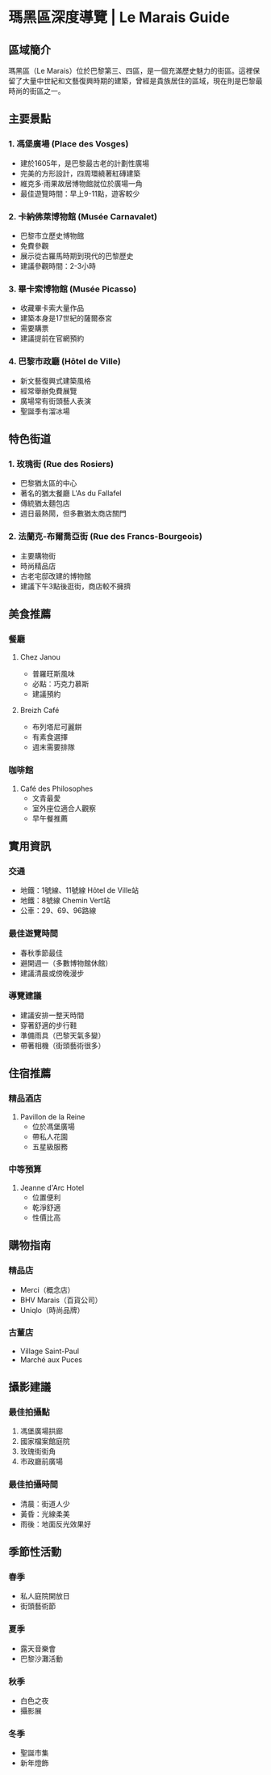 # 瑪黑區深度導覽 | Le Marais Guide

## 區域簡介

瑪黑區（Le Marais）位於巴黎第三、四區，是一個充滿歷史魅力的街區。這裡保留了大量中世紀和文藝復興時期的建築，曾經是貴族居住的區域，現在則是巴黎最時尚的街區之一。

## 主要景點

### 1. 馮堡廣場 (Place des Vosges)
- 建於1605年，是巴黎最古老的計劃性廣場
- 完美的方形設計，四周環繞著紅磚建築
- 維克多·雨果故居博物館就位於廣場一角
- 最佳遊覽時間：早上9-11點，遊客較少

### 2. 卡納佛萊博物館 (Musée Carnavalet)
- 巴黎市立歷史博物館
- 免費參觀
- 展示從古羅馬時期到現代的巴黎歷史
- 建議參觀時間：2-3小時

### 3. 畢卡索博物館 (Musée Picasso)
- 收藏畢卡索大量作品
- 建築本身是17世紀的薩爾泰宮
- 需要購票
- 建議提前在官網預約

### 4. 巴黎市政廳 (Hôtel de Ville)
- 新文藝復興式建築風格
- 經常舉辦免費展覽
- 廣場常有街頭藝人表演
- 聖誕季有溜冰場

## 特色街道

### 1. 玫瑰街 (Rue des Rosiers)
- 巴黎猶太區的中心
- 著名的猶太餐廳 L'As du Fallafel
- 傳統猶太麵包店
- 週日最熱鬧，但多數猶太商店關門

### 2. 法蘭克-布爾喬亞街 (Rue des Francs-Bourgeois)
- 主要購物街
- 時尚精品店
- 古老宅邸改建的博物館
- 建議下午3點後逛街，商店較不擁擠

## 美食推薦

### 餐廳
1. Chez Janou
   - 普羅旺斯風味
   - 必點：巧克力慕斯
   - 建議預約

2. Breizh Café
   - 布列塔尼可麗餅
   - 有素食選擇
   - 週末需要排隊

### 咖啡館
1. Café des Philosophes
   - 文青最愛
   - 室外座位適合人觀察
   - 早午餐推薦

## 實用資訊

### 交通
- 地鐵：1號線、11號線 Hôtel de Ville站
- 地鐵：8號線 Chemin Vert站
- 公車：29、69、96路線

### 最佳遊覽時間
- 春秋季節最佳
- 避開週一（多數博物館休館）
- 建議清晨或傍晚漫步

### 導覽建議
- 建議安排一整天時間
- 穿著舒適的步行鞋
- 準備雨具（巴黎天氣多變）
- 帶著相機（街頭藝術很多）

## 住宿推薦

### 精品酒店
1. Pavillon de la Reine
   - 位於馮堡廣場
   - 帶私人花園
   - 五星級服務

### 中等預算
1. Jeanne d'Arc Hotel
   - 位置便利
   - 乾淨舒適
   - 性價比高

## 購物指南

### 精品店
- Merci（概念店）
- BHV Marais（百貨公司）
- Uniqlo（時尚品牌）

### 古董店
- Village Saint-Paul
- Marché aux Puces

## 攝影建議

### 最佳拍攝點
1. 馮堡廣場拱廊
2. 國家檔案館庭院
3. 玫瑰街街角
4. 市政廳前廣場

### 最佳拍攝時間
- 清晨：街道人少
- 黃昏：光線柔美
- 雨後：地面反光效果好

## 季節性活動

### 春季
- 私人庭院開放日
- 街頭藝術節

### 夏季
- 露天音樂會
- 巴黎沙灘活動

### 秋季
- 白色之夜
- 攝影展

### 冬季
- 聖誕市集
- 新年燈飾

